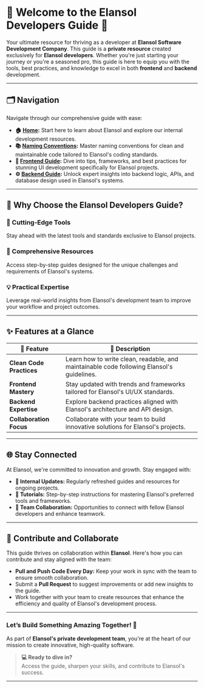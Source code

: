 
# 🌟 **Welcome to the Elansol Developers Guide** 🌟



Your ultimate resource for thriving as a developer at **Elansol Software Development Company**. This guide is a **private resource** created exclusively for **Elansol developers**. Whether you're just starting your journey or you're a seasoned pro, this guide is here to equip you with the tools, best practices, and knowledge to excel in both **frontend** and **backend** development.

---

## 🗂️ Navigation

Navigate through our comprehensive guide with ease:

- **🏠 [Home](index.md):** Start here to learn about Elansol and explore our internal development resources.
- **📚 [Naming Conventions](namingConventions.md):** Master naming conventions for clean and maintainable code tailored to Elansol's coding standards.
- **🎨 [Frontend Guide](frontendGuide.md):** Dive into tips, frameworks, and best practices for stunning UI development specifically for Elansol projects.
- **⚙️ [Backend Guide](backendGuide.md):** Unlock expert insights into backend logic, APIs, and database design used in Elansol's systems.


---

## 🚀 Why Choose the Elansol Developers Guide?

### 🔧 Cutting-Edge Tools

Stay ahead with the latest tools and standards exclusive to Elansol projects.

### 📖 Comprehensive Resources

Access step-by-step guides designed for the unique challenges and requirements of Elansol's systems.

### 💡 Practical Expertise

Leverage real-world insights from Elansol's development team to improve your workflow and project outcomes.

---

## ✨ Features at a Glance

| 🌟 **Feature**           | 📝 **Description**                                                                        |
| ------------------------ | ----------------------------------------------------------------------------------------- |
| **Clean Code Practices** | Learn how to write clean, readable, and maintainable code following Elansol's guidelines. |
| **Frontend Mastery**     | Stay updated with trends and frameworks tailored for Elansol's UI/UX standards.           |
| **Backend Expertise**    | Explore backend practices aligned with Elansol's architecture and API design.             |
| **Collaboration Focus**  | Collaborate with your team to build innovative solutions for Elansol's projects.          |

---

## 🌐 Stay Connected

At Elansol, we're committed to innovation and growth. Stay engaged with:

- **📘 Internal Updates:** Regularly refreshed guides and resources for ongoing projects.
- **🎥 Tutorials:** Step-by-step instructions for mastering Elansol's preferred tools and frameworks.
- **👥 Team Collaboration:** Opportunities to connect with fellow Elansol developers and enhance teamwork.

---

## 🌱 Contribute and Collaborate

This guide thrives on collaboration within **Elansol**. Here's how you can contribute and stay aligned with the team:

- **Pull and Push Code Every Day:** Keep your work in sync with the team to ensure smooth collaboration.
- Submit a **Pull Request** to suggest improvements or add new insights to the guide.
- Work together with your team to create resources that enhance the efficiency and quality of Elansol's development process.

---

### Let’s Build Something Amazing Together! 🚀

As part of **Elansol's private development team**, you're at the heart of our mission to create innovative, high-quality software.

> **💻 Ready to dive in?**  
> Access the guide, sharpen your skills, and contribute to Elansol's success.

---
